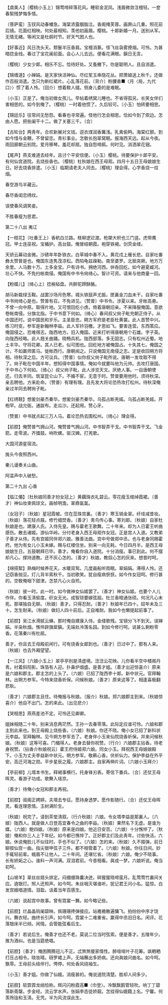 <!-- { "loadSidebar": true } -->
【虞美人】〔樱桃小玉上〕锦莺啼碎落花风。睡软金泥凤。浅眉微敛注檀轻。一奁春絮残梦悔多情。

〔菩萨蛮〕玉钗风动春幡急。海棠浓露胭脂泣。香阁掩芙蓉。画屛山几重。照花前后镜。花面红相映。何处最相知。羡他初画眉。樱桃。十郞新婚一月。送别从军。无情无緖。等闲又是杜鹃时节。好天气困人也。 

【好事近】风日洗头天。颓鬟半压香肩。宝檀消篆。怪飞丝袅雾撩烟。可怜。为甚暗捻金线。春过了宝花阑前面。会心人儿去远。便看花满眼。鎭日无言。

〔樱桃〕少女少郞。相乐不忘。恰待好处。又蚤撇下。你是聪明人。且自消遣。 

【锦缠道】小婵娟。是天家快活神仙。尽红笙玉串隐花丛。把萧娘送上秋千。还做作百般消遣。怎只为断红裙片。心乱落花前。〔背介〕粉腰香■〈月〈局，九代口〉〉惯了着人怜。〔回介〕想着敎人缱。侧身儿委的是难眠。

〔小玉〕正是了。俺当初做女孩儿。早帖着绣窝儿睡也。不省得孤另。长笑女伴们害相思的。如今到俺了。〔樱桃〕一时着他惯了。久后较可。〔小玉〕怕转要相思。 

【锦廷乐】往常间无愁怨。看春也寻常遍。怪他行怎会相思。恰如今到了侬边。怎由人愿。把些阑干十二。做了关塞三千。〔合〕 

【古轮台】两靑年。合欢新展对文钱。逗衣煤润香篝浅。乳禽偷眄。海棠红颤。到如今惜与金鞭。不曾留恋。靑衫事业。怎敎长抱翠窝眠。报海西天远。起从今夜。雨回廊朝云别院。爱月移琴。羞花却扇。独自怨啼鹃。何时见。消洒翠花钿。

【尾声】燕支难道去经年。且讨个平安信便。〔小玉〕樱桃。待要保护十郞平安。有何仙宫道院。去烧些香也。〔樱桃〕杜秋娘在西王母观。四月十五日王母娘娘生日。好去烧香排遣。〔小玉〕临期请老夫人同去。〔樱桃〕理会得。心字香烧一炷烟。

春空游鸟半藏云。



春尽香闺恋绣纹。

误使春风调笑妾。



不胜春瘦为思君。 

第二十八出
夷讧

【一枝花】〔吐番王上〕香秔白兰路。柽柳逻逤渡。枪槊大帜也三门竖。虎带鹰冠。甲士连巫祝。宝楯护。高台鼓。俺冒结朝霞。袍穿铁褐。剑荧金缕。

天骄云幕动金微。沙碛年年卧铁衣。白草城中春不入。黄花戍上雁长悲。自家吐番彝太赞普是也。俺国东连隽茂凉松。西陷龟兹疎勒。南至婆罗。北抵突厥。地方万余里。人马数十万。土多金宝。户有诗书。拥绝河西。倂呑回纥。如今避夏臧河。壮心不快。不免扫帐南侵。俺国有中书令尙绮心。智计可资。请来与他商量一回。 

【粉蝶儿】〔绮心上〕捻椀毡盘。共醉驼蹄酥酪。

胡马新裁绿玉鞍。战罢沙场月色寒。城头铁鼓声尤振。匣裏金刀血未干。自家吐番中书尙绮心是也。赞普有召。不免进见。〔赞普〕中书令。涉夏以来。牙帐高悬。不曾一向中原。取得片地。又可恨回纥小虏。倚着唐朝旧亲。不来降服俺国。意欲卷帐南侵。分旗北指。于中书意下何如。〔绮心〕春间叔父尙子毗充朝正侍子。从中国还时。说中国民和岁乐。主圣臣忠。朔方军府是老臣杜黄裳。此人首赞中兴。练习时变。参军是新翰林李益。此人军钤羽檄。才思如飞。要害连营。东西策应。俺国侵之。恐难得志。陇西地方。旧入俺国。近来打听得唐朝用个石雄。字子英。向陇西经略。此人翘关曲踊。晓畅兵机。陇西部落。多无固志。只有松州近蜀。地土丰华。守将花卿。其人已老。似可图也。回纥地方被俺国占。十失其七。俺国之计。不如羸师匿马。徙帐西行。唐朝闻之。只说俺国无南侵之志。定是收回朔方将相。待秋深之后。方可议兵。〔赞普〕似你叔父尙子毗所说。唐朝一发攻取不得了。尙子毗在中国半年。想知得中国事情。俺如今就要叫他为元帅。去攻打唐国。于中书心下何如。〔绮心〕叔父尙子毗。此人涉览天文。厌绝人事。一自唐朝使还。归去羊同。筑室昆仑山下。不婚不宦。无意于时。赞普要用他时。须待秋深。亲去聘他。方来赴命。〔赞普〕有理有理。且先发大将论恐热攻打松州。待秋深俺亲过羊同去聘尙子毗。 

【红绣鞋】想爰剑豪杰秦华。想爰剑豪杰秦华。乌孤占断羌婼。乌孤占断羌婼。开枹罕。战允衙。通跋布。走瓜沙。还起用。赞心牙。

〔赞普〕中书就点起三万人马。着论恐热去围松州。〔绮心〕理会得。 

【前腔】俺赞普气拥山河。俺赞普气拥山河。中书智弄干戈。中书智弄干戈。飞金箭。走零波。齐擂鼓。响吹螺。驱汉婢。打羌歌。

大国河源星宿流。



旄头今夜照西州。

秦儿谩奏关山曲。



阿滥声中入破愁。 

第二十九出
心香

【临江僊】〔杜秋娘同善才扮女冠上〕黄藕珠衣礼碧云。零花瘦玉绾绰霞裙。〔善才〕神仙妆束佩琼文。画帧明澹。翠鼎氤氲。

〔女冠子〕〔秋娘〕星冠霞帔。住在蕊珠宫裏。〔善才〕寒玉销金翠。纤珪减昔妆。〔秋娘〕落花轻点屐。修竹细焚香。〔善才〕靑鸟传心事。寄刘郞。〔秋娘〕自家杜秋娘是也。建康人氏。入侍先皇。赐与霍老王歌舞。二十年来。却为人日霍王听曲感伤。散去诸姬。游仙华岭。分付老身入西王母观作女冠。正是宫人入道。又教弟子善才从侍。先有宫姬同伴郑六娘。雅善法曲。宫中号做郑中丞。也与老身同赐霍府。他为有女儿小玉未嫁。赐与红楼住坐。别来一向无耗。今日四月半。是西王母娘娘生日。五鼓朝拜已毕。善才。俺看你自入道院。十分消瘦。事已到此。何不摆却凡心。撑持道教。还不灰心怎的。〔善才〕秋娘。教奴心怎的灰来。想昔时呵。 

【绵搭絮】熟梅时候养花天。水暖双鸳。几度画船听雨眠。翠娟娟。滞得人怜。还记窃香抛豆。灯儿背半索秋千。当初歌笑。犹自瘦病恹恹。如今作女冠呵。修行甚的。空敎俺咽下甜津。怎禁凡心火自煎。

〔秋娘〕彼一时。此一时。如今做神女仙姬罢了。〔善才〕神女仙姬。也要个人儿作伴。你看玉淸偷度。织女无光。成智琼要嫁弦超。杜兰香暗通张硕。何况凡心未死。那堪独自无聊。〔秋娘〕善才。只得忍耐。〔善才〕秋娘年已四十。奴年未及三十。怎生耐来。〔秋娘〕做妇人四十前后。正自难耐。我如今也懒提起前事了。 

【前腔】吴江水滑腻云蝉。那时俺自建康入侍。金缕歌残。宝镜分飞不到天。误婵娟。半染秋烟。憔悴辟旗犀鎭。无端处冷落名园。到如今修行呵。说甚么剩粉零香。花落秦川有杜鹃。

善才。你且去王母殿前闲行。可有烧香女郞到也。〔善才〕日过中了。那有人来。〔秋娘〕也去外厢望望。 

【一江风】〔六娘小玉上〕翠亭亭别是淸虚境。淰淰云花映。儿你看半空中楼阁丹靑。衬着斜阳影。珠箔有人迎。扑鼻炉烟盛。是善才姐。〔善才出迎惊喜介〕原来是六娘和郡主。郡主怎的上头了。〔六娘〕已招了陇西李十郞。新中状元。官拜翰林。出朔方参军。今特来烧香祈保。问候秋娘。〔善才〕原来这等了。相逢喜极翻悲耿。

〔善才〕六娘郡主且住。待俺报与秋娘。〔报介〕秋娘。郑六娘郡主到来。〔秋娘惊喜介〕他自不出门。怎的来此。〔出见悲介〕 

【哭相思】燕燕差池不定。可怜还见卿卿。

姐妹相随二十年。别来消息两茫然。王孙一去春零落。此际定应谁可怜。六娘和郡主到此来也。到王母殿上烧些香。〔六娘〕秋娘。你还不晓。俺小女已招了新科状元李益。官拜翰林。见今朔方参军去了。老身伴小玉来仙院烧香祈保。幷来问候秋娘。〔秋娘〕这等可喜。门楣得人。老身去替你祝赞。〔行介〕六娘郡主拈香。待老身祝赞。〔拈香介秋娘祝云〕霍王府侍姬郑六娘。同女小玉。拜祝西王母娘娘殿下。小玉为丈夫李益新中状元。朔方参军。敬爇心香。伏祈仙力。保护李益在外平安。高迁河海之勋。平步星辰之履。六娘郡主。自家再伸片词。〔六娘小玉拜介〕 

【亭前柳】儿壻本书生。释褐事横行。托身锋刃表。寄信下番兵。〔合〕还仗王母晖灵。看游子功成。歌舞入瑶京。

〔善才〕待俺小女冠和郡主再祝。 

【前腔】闺阁正娉婷。夫壻去专征。愿持身透梦。愿作影随行。〔合〕还仗王母晖灵。看连理恩情。玉树满阶生。

〔秋娘〕祝完了。请到茶堂淸叙。〔行介秋娘〕六娘。令女壻李益是那裏人。〔六娘〕陇西人。就是做人日登高宜春令之曲的李益。〔秋娘〕果然名下无虚。是谁为媒。〔六娘〕鲍四娘。〔秋娘〕原来是四娘。他近日安否。〔六娘〕十分憔悴了。〔秋娘〕俺和你三人上下年纪。如今都已憔悴了。正好郡主们及此靑年。讨些快活。六娘。休说俺脸儿不似往时。手也不似了。〔六娘〕怎的来。〔秋娘〕久不搊弹。前日聊按仙宫一曲。指尖银甲弦子三件。都不相管着了。〔六娘〕秋娘。你往日间。妙手辄轻前辈。蛾眉不让他人。二十年间。还堪忆省。〔秋娘〕六娘。俺少不晓事。长有娇妬之心。谁料一声河满。双泪君前。今昔相看。眞成一梦。六娘听说。俺当初呵。 

【山坡羊】翠丝丝鎝头排定。闷绷绷珠囊决迸。碎猩猩晓啼蛮月。乱莺莺竹裏间关应。遶银灯。照人还照声。如今呵。朱丝咽灭堪谁听。犹记君王问小名。猛惊。白发宫娥唱道情。泪盈。话着当年百感生。

〔六娘〕说起宫中故事。曾有霓裳一舞。如今略记些。 

【前腔】烂晶晶钩阑碧映。佩珊珊搀弹接应。站襜襜散遍慵飞。拍纷纷中序才饶兴。舞衣轻。曲终长引声。如今呵。霓裳十二难重省。赢得中丞旧日名。闲评。花落银床半已倾。闲情。会管能弦看后生。

〔善才〕若说后生。俺善才也还不老。莫说二位当时弦索。便是善才。五陵年少。推为酒纠。也是当筵绝唱。 

【前腔】〔善才〕俺困腾腾冠儿不正。忒煞煞傻家情性。醉喧喧叶子花筹。飒粞粞打压占相令。晓妆晴。砑罗裙上声。无端蘸出多娇病。还向眞娘问曲名。如今呵。飘零。王母前头结伴行。俜停。何处香风绕袖生。

〔小玉〕善才姐。你做了仙娥。消瘦甚的。俺说道院淸楚。胜却人间多少。 

【前腔】软霏霏龙绡恰称。辉闪闪粉霞高■〈巾登〉。冷飘飘鹅管轻吹。响丁丁碧落新斋罄。步金经。流云学水声。张娟李态徒娇靓。怎挂得仙娥籍上名。宁馨。何羡玲珑和玉淸。无凭。半为风流误此生。

